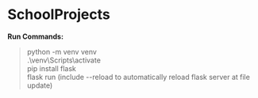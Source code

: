 # SchoolProjects

__Run Commands:__
> python -m venv venv \
> .\venv\Scripts\activate \
> pip install flask \
> flask run (include --reload to automatically reload flask server at file update)
